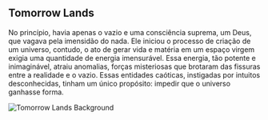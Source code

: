 ## Tomorrow Lands

No princípio, havia apenas o vazio e uma consciência suprema, um Deus, que vagava pela imensidão do nada. 
Ele iniciou o processo de criação de um universo, contudo, o ato de gerar vida e matéria em um espaço virgem exigia uma quantidade de energia imensurável. 
Essa energia, tão potente e inimaginável, atraiu anomalias, forças misteriosas que brotaram das fissuras entre a realidade e o vazio. Essas entidades caóticas, instigadas por intuitos desconhecidas, tinham um único propósito: impedir que o universo ganhasse forma.

![Tomorrow Lands Background]([https://gitlab.com/aula-daves/ifet/2024/qualidade-e-teste-de-software/nathan/tomorrowlands/-/raw/main/public/images/initialScreenBackground.jpg?ref_type=heads](https://github.com/NathanTostes/tomorrowLands/blob/main/public/images/initialScreenBackground.jpg))
